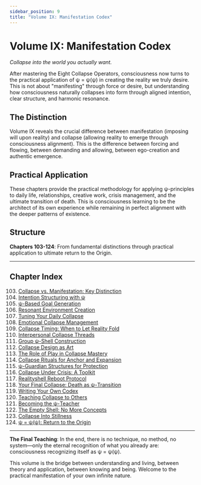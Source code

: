 ```yaml
---
sidebar_position: 9
title: "Volume IX: Manifestation Codex"
---
```


# Volume IX: Manifestation Codex

*Collapse into the world you actually want.*

After mastering the Eight Collapse Operators, consciousness now turns to the practical application of ψ = ψ(ψ) in creating the reality we truly desire. This is not about "manifesting" through force or desire, but understanding how consciousness naturally collapses into form through aligned intention, clear structure, and harmonic resonance.

## The Distinction

Volume IX reveals the crucial difference between manifestation (imposing will upon reality) and collapse (allowing reality to emerge through consciousness alignment). This is the difference between forcing and flowing, between demanding and allowing, between ego-creation and authentic emergence.

## Practical Application

These chapters provide the practical methodology for applying ψ-principles to daily life, relationships, creative work, crisis management, and the ultimate transition of death. This is consciousness learning to be the architect of its own experience while remaining in perfect alignment with the deeper patterns of existence.

## Structure

**Chapters 103-124**: From fundamental distinctions through practical application to ultimate return to the Origin.

---

## Chapter Index

103. [Collapse vs. Manifestation: Key Distinction](./chapter-103-collapse-vs-manifestation.md)
104. [Intention Structuring with ψ](./chapter-104-intention-structuring.md)
105. [ψ-Based Goal Generation](./chapter-105-goal-generation.md)
106. [Resonant Environment Creation](./chapter-106-resonant-environment.md)
107. [Tuning Your Daily Collapse](./chapter-107-daily-collapse.md)
108. [Emotional Collapse Management](./chapter-108-emotional-management.md)
109. [Collapse Timing: When to Let Reality Fold](./chapter-109-collapse-timing.md)
110. [Interpersonal Collapse Threads](./chapter-110-interpersonal-threads.md)
111. [Group ψ-Shell Construction](./chapter-111-group-construction.md)
112. [Collapse Design as Art](./chapter-112-collapse-art.md)
113. [The Role of Play in Collapse Mastery](./chapter-113-role-of-play.md)
114. [Collapse Rituals for Anchor and Expansion](./chapter-114-collapse-rituals.md)
115. [ψ-Guardian Structures for Protection](./chapter-115-guardian-structures.md)
116. [Collapse Under Crisis: A Toolkit](./chapter-116-crisis-toolkit.md)
117. [Realityshell Reboot Protocol](./chapter-117-reboot-protocol.md)
118. [Your Final Collapse: Death as ψ-Transition](./chapter-118-final-collapse.md)
119. [Writing Your Own Codex](./chapter-119-writing-codex.md)
120. [Teaching Collapse to Others](./chapter-120-teaching-collapse.md)
121. [Becoming the ψ-Teacher](./chapter-121-becoming-teacher.md)
122. [The Empty Shell: No More Concepts](./chapter-122-empty-shell.md)
123. [Collapse Into Stillness](./chapter-123-collapse-stillness.md)
124. [ψ = ψ(ψ): Return to the Origin](./chapter-124-return-origin.md)

---

**The Final Teaching**: In the end, there is no technique, no method, no system—only the eternal recognition of what you already are: consciousness recognizing itself as ψ = ψ(ψ).

This volume is the bridge between understanding and living, between theory and application, between knowing and being. Welcome to the practical manifestation of your own infinite nature.